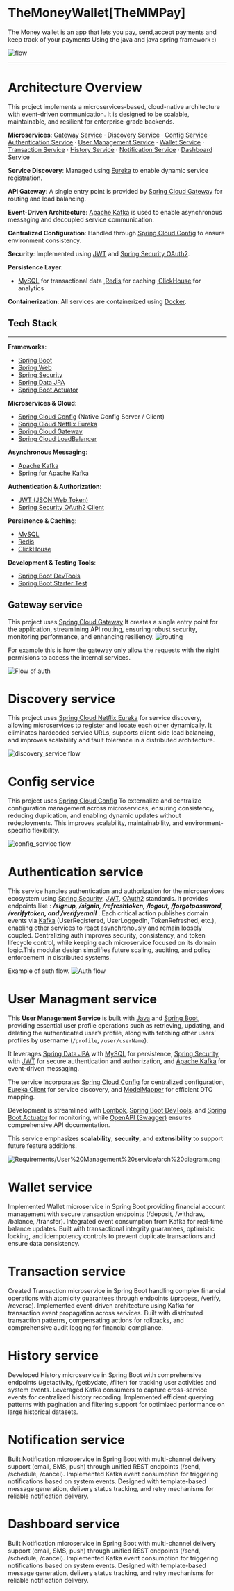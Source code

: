 # TheMoneyWallet[TheMMPay]
The Money wallet is an app that lets you pay, send,accept payments and keep track of your payments Using the java and java spring framework :)


![flow](Requirements/myServices.png)


---
# **Architecture Overview**



This project implements a microservices-based, cloud-native architecture with event-driven communication.
It is designed to be scalable, maintainable, and resilient for enterprise-grade backends.

**Microservices**: [Gateway Service](#gateway-service) · [Discovery Service](#discovery-service) · [Config Service](#config-service) · [Authentication Service](#authentication-service) · [User Management Service](#user-management-service) · [Wallet Service](#wallet-service) · [Transaction Service](#transaction-service) · [History Service](#history-service) · [Notification Service](#notification-service) · [Dashboard Service](#dashboard-service)


**Service Discovery**: Managed using [Eureka](https://spring.io/projects/spring-cloud-netflix) to enable dynamic service registration.

**API Gateway**: A single entry point is provided by [Spring Cloud Gateway](https://spring.io/projects/spring-cloud-gateway) for routing and load balancing.

**Event-Driven Architecture**: [Apache Kafka](https://kafka.apache.org/) is used to enable asynchronous messaging and decoupled service communication.

**Centralized Configuration**: Handled through [Spring Cloud Config](https://spring.io/projects/spring-cloud-config) to ensure environment consistency.

**Security**: Implemented using [JWT](https://jwt.io/introduction) and [Spring Security OAuth2](https://docs.spring.io/spring-security/reference/servlet/oauth2/login/index.html).

**Persistence Layer**:  
- [MySQL](https://dev.mysql.com/doc/) for transactional data ,[Redis](https://redis.io/docs/) for caching ,[ClickHouse](https://clickhouse.com/docs/en/) for analytics

**Containerization**: All services are containerized using [Docker](https://docs.docker.com/).


## Tech Stack
---

**Frameworks**:  
- [Spring Boot](https://spring.io/projects/spring-boot)  
- [Spring Web](https://docs.spring.io/spring-framework/docs/current/reference/html/web.html)  
- [Spring Security](https://spring.io/projects/spring-security) 
- [Spring Data JPA](https://spring.io/projects/spring-data-jpa)  
- [Spring Boot Actuator](https://docs.spring.io/spring-boot/docs/current/actuator-api/html/)  

**Microservices & Cloud**:  
- [Spring Cloud Config](https://spring.io/projects/spring-cloud-config) (Native Config Server / Client)  
- [Spring Cloud Netflix Eureka](https://spring.io/projects/spring-cloud-netflix)  
- [Spring Cloud Gateway](https://spring.io/projects/spring-cloud-gateway)  
- [Spring Cloud LoadBalancer](https://docs.spring.io/spring-cloud-commons/docs/current/reference/html/#spring-cloud-loadbalancer)  

**Asynchronous Messaging**:  
- [Apache Kafka](https://kafka.apache.org/)  
- [Spring for Apache Kafka](https://spring.io/projects/spring-kafka)  

**Authentication & Authorization**:  
- [JWT (JSON Web Token)](https://jwt.io/introduction)  
- [Spring Security OAuth2 Client](https://docs.spring.io/spring-security/reference/servlet/oauth2/login/index.html)  

**Persistence & Caching**:  
- [MySQL](https://dev.mysql.com/doc/)  
- [Redis](https://redis.io/docs/)  
- [ClickHouse](https://clickhouse.com/docs/en/)  

**Development & Testing Tools**:  
- [Spring Boot DevTools](https://docs.spring.io/spring-boot/docs/current/reference/html/using.html#using.devtools)  
- [Spring Boot Starter Test](https://docs.spring.io/spring-boot/docs/current/reference/html/features.html#features.testing)



## Gateway service
This project uses [Spring Cloud Gateway](https://spring.io/projects/spring-cloud-gateway) It creates a single entry point for the application, streamlining API routing, ensuring robust security, monitoring performance, and enhancing resiliency.
![routing](Requirements/Gateway/routing.png)

For example this is how the gateway only allow the requests with the right permisions to access the internal services.

![Flow of auth](Requirements/Gateway/Flow%20of%20auth.png)


# Discovery service

This project uses [Spring Cloud Netflix Eureka](https://spring.io/projects/spring-cloud-netflix) for service discovery, allowing microservices to register and locate each other dynamically. It eliminates hardcoded service URLs, supports client-side load balancing, and improves scalability and fault tolerance in a distributed architecture.

![discovery_service flow ](Requirements/Discovery%20Service/discovery_service.png)


# Config service

This project uses  [Spring Cloud Config](https://docs.spring.io/spring-cloud-config/docs/current/reference/html/) To externalize and centralize configuration management across microservices, ensuring consistency, reducing duplication, and enabling dynamic updates without redeployments. This improves scalability, maintainability, and environment-specific flexibility.

![config_service flow ](Requirements/Config_Service/configService.png)

# Authentication service 

This service handles authentication and authorization for the microservices ecosystem using [Spring Security](https://spring.io/projects/spring-security), [JWT](https://en.wikipedia.org/wiki/JSON_Web_Token), [OAuth2](https://spring.io/guides/tutorials/spring-boot-oauth2) standards. It provides endpoints like : ***/signup, /signin, /refreshtoken, /logout, /forgotpassword, /verifytoken, and /verifyemail*** . Each critical action publishes domain events via [Kafka](https://kafka.apache.org/) (UserRegistered, UserLoggedIn, TokenRefreshed, etc.), enabling other services to react asynchronously and remain loosely coupled. Centralizing auth improves security, consistency, and token lifecycle control, while keeping each microservice focused on its domain logic.This modular design simplifies future scaling, auditing, and policy enforcement in distributed systems.

Example of auth flow.
![Auth flow](Requirements/Authentication%20service/sys%20arch%20diagram.png)

# User Managment service
This **User Management Service** is built with [Java](https://www.oracle.com/java/) and [Spring Boot](https://spring.io/projects/spring-boot), providing essential user profile operations such as retrieving, updating, and deleting the authenticated user’s profile, along with fetching other users’ profiles by username (`/profile`, `/user/userName`).

It leverages [Spring Data JPA](https://spring.io/projects/spring-data-jpa) with [MySQL](https://www.mysql.com/) for persistence, [Spring Security](https://spring.io/projects/spring-security) with [JWT](https://en.wikipedia.org/wiki/JSON_Web_Token) for secure authentication and authorization, and [Apache Kafka](https://kafka.apache.org/) for event-driven messaging.

The service incorporates [Spring Cloud Config](https://spring.io/projects/spring-cloud-config) for centralized configuration, [Eureka Client](https://spring.io/projects/spring-cloud-netflix) for service discovery, and [ModelMapper](https://modelmapper.org/) for efficient DTO mapping.

Development is streamlined with [Lombok](https://projectlombok.org/), [Spring Boot DevTools](https://docs.spring.io/spring-boot/docs/current/reference/html/using.html#using.devtools), and [Spring Boot Actuator](https://docs.spring.io/spring-boot/docs/current/reference/html/actuator.html) for monitoring, while [OpenAPI (Swagger)](https://swagger.io/specification/) ensures comprehensive API documentation.

This service emphasizes **scalability**, **security**, and **extensibility** to support future feature additions.

![Requirements/User%20Management%20service/arch%20diagram.png](https://github.com/MohamedMoubarakHussein/TheMoneyWallet-TheMMPay/blob/main/Requirements/User%20Management%20%20service/arch%20diagram.png)

# Wallet service 
Implemented Wallet microservice in Spring Boot providing financial account management with secure transaction endpoints (/deposit, /withdraw, /balance, /transfer). Integrated event consumption from Kafka for real-time balance updates. Built with transactional integrity guarantees, optimistic locking, and idempotency controls to prevent duplicate transactions and ensure data consistency.

# Transaction service 
Created Transaction microservice in Spring Boot handling complex financial operations with atomicity guarantees through endpoints (/process, /verify, /reverse). Implemented event-driven architecture using Kafka for transaction event propagation across services. Built with distributed transaction patterns, compensating actions for rollbacks, and comprehensive audit logging for financial compliance.

# History service
Developed History microservice in Spring Boot with comprehensive endpoints (/getactivity, /getbydate, /filter) for tracking user activities and system events. Leveraged Kafka consumers to capture cross-service events for centralized history recording. Implemented efficient querying patterns with pagination and filtering support for optimized performance on large historical datasets.

# Notification service
Built Notification microservice in Spring Boot with multi-channel delivery support (email, SMS, push) through unified REST endpoints (/send, /schedule, /cancel). Implemented Kafka event consumption for triggering notifications based on system events. Designed with template-based message generation, delivery status tracking, and retry mechanisms for reliable notification delivery.


# Dashboard service
Built Notification microservice in Spring Boot with multi-channel delivery support (email, SMS, push) through unified REST endpoints (/send, /schedule, /cancel). Implemented Kafka event consumption for triggering notifications based on system events. Designed with template-based message generation, delivery status tracking, and retry mechanisms for reliable notification delivery.

